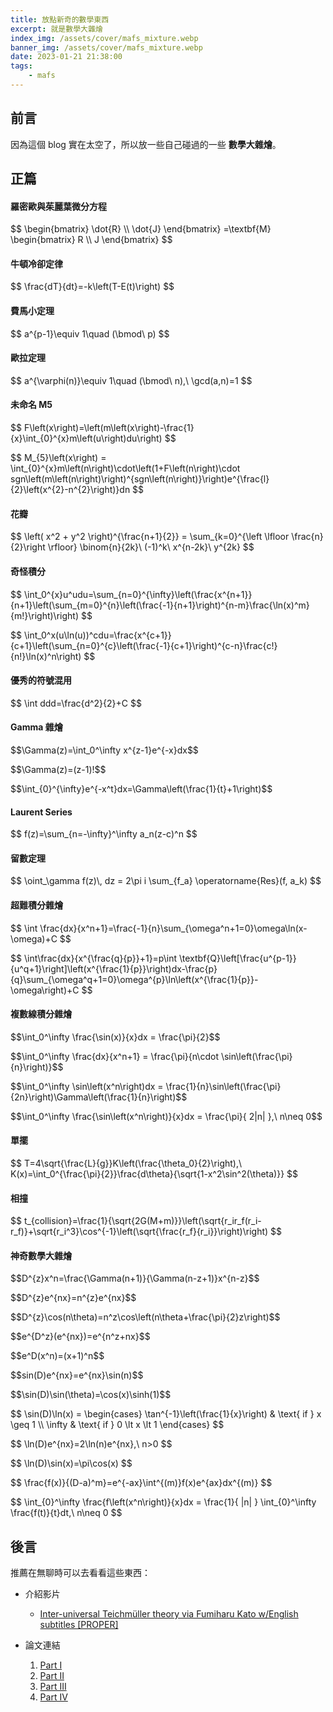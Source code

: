 ```yaml
---
title: 放點新奇的數學東西
excerpt: 就是數學大雜燴
index_img: /assets/cover/mafs_mixture.webp
banner_img: /assets/cover/mafs_mixture.webp
date: 2023-01-21 21:38:00
tags:
    - mafs
---
```



## 前言

因為這個 blog 實在太空了，所以放一些自己碰過的一些 **數學大雜燴**。

## 正篇

#### 羅密歐與茱麗葉微分方程

<p>
$$
\begin{bmatrix}
\dot{R} \\ \dot{J}
\end{bmatrix}
=\textbf{M}
\begin{bmatrix}
R \\ J
\end{bmatrix} 
$$
</p>

#### 牛頓冷卻定律

<p>
$$
\frac{dT}{dt}=-k\left(T-E(t)\right)
$$
</p>

#### 費馬小定理

<p>
$$
a^{p-1}\equiv 1\quad (\bmod\ p)
$$
</p>

#### 歐拉定理

<p>
$$
a^{\varphi(n)}\equiv 1\quad (\bmod\ n),\ \gcd(a,n)=1
$$
</p>

#### 未命名 M5

<p>
$$
F\left(x\right)=\left(m\left(x\right)-\frac{1}{x}\int_{0}^{x}m\left(u\right)du\right)
$$
</p>

<p>
$$
M_{5}\left(x\right) = \int_{0}^{x}m\left(n\right)\cdot\left(1+F\left(n\right)\cdot sgn\left(m\left(n\right)\right)^{sgn\left(n\right)}\right)e^{\frac{l}{2}\left(x^{2}-n^{2}\right)}dn
$$
</p>

#### 花瓣

<p>
$$
\left( x^2 + y^2 \right)^{\frac{n+1}{2}} = \sum_{k=0}^{\left \lfloor \frac{n}{2}\right \rfloor} \binom{n}{2k}\ (-1)^k\ x^{n-2k}\ y^{2k}
$$
</p>

#### 奇怪積分

<p>
$$
\int_0^{x}u^udu=\sum_{n=0}^{\infty}\left(\frac{x^{n+1}}{n+1}\left(\sum_{m=0}^{n}\left(\frac{-1}{n+1}\right)^{n-m}\frac{\ln(x)^m}{m!}\right)\right)
$$
</p>

<p>
$$
\int_0^x(u\ln(u))^cdu=\frac{x^{c+1}}{c+1}\left(\sum_{n=0}^{c}\left(\frac{-1}{c+1}\right)^{c-n}\frac{c!}{n!}\ln(x)^n\right)
$$
</p>

#### 優秀的符號混用

<p>
$$
\int ddd=\frac{d^2}{2}+C
$$
</p>

#### Gamma 雜燴

<p>
$$\Gamma(z)=\int_0^\infty x^{z-1}e^{-x}dx$$
</p>

<p>
$$\Gamma(z)=(z-1)!$$
</p>

<p>
$$\int_{0}^{\infty}e^{-x^t}dx=\Gamma\left(\frac{1}{t}+1\right)$$
</p>

#### Laurent Series

<p>
$$
f(z)=\sum_{n=-\infty}^\infty a_n(z-c)^n
$$
</p>

#### 留數定理

<p>
$$
\oint_\gamma f(z)\, dz = 2\pi i \sum_{f_a} \operatorname{Res}(f, a_k)
$$
</p>

#### 超難積分雜燴

<p>
$$
\int \frac{dx}{x^n+1}=\frac{-1}{n}\sum_{\omega^n+1=0}\omega\ln(x-\omega)+C
$$
</p>

<p>
$$
\int\frac{dx}{x^{\frac{q}{p}}+1}=p\int \textbf{Q}\left[\frac{u^{p-1}}{u^q+1}\right]\left(x^{\frac{1}{p}}\right)dx-\frac{p}{q}\sum_{\omega^q+1=0}\omega^{p}\ln\left(x^{\frac{1}{p}}-\omega\right)+C
$$
</p>

#### 複數線積分雜燴

<p>
$$\int_0^\infty \frac{\sin(x)}{x}dx = \frac{\pi}{2}$$
</p>

<p>
$$\int_0^\infty \frac{dx}{x^n+1} = \frac{\pi}{n\cdot \sin\left(\frac{\pi}{n}\right)}$$
</p>

<p>
$$\int_0^\infty \sin\left(x^n\right)dx = \frac{1}{n}\sin\left(\frac{\pi}{2n}\right)\Gamma\left(\frac{1}{n}\right)$$
</p>

<p>
$$\int_0^\infty \frac{\sin\left(x^n\right)}{x}dx = \frac{\pi}{ 2|n| },\ n\neq 0$$
</p>

#### 單擺

<p>
$$
T=4\sqrt{\frac{L}{g}}K\left(\frac{\theta_0}{2}\right),\ K(x)=\int_0^{\frac{\pi}{2}}\frac{d\theta}{\sqrt{1-x^2\sin^2(\theta)}}
$$
</p>

#### 相撞

<p>
$$
t_{collision}=\frac{1}{\sqrt{2G(M+m)}}\left(\sqrt{r_ir_f(r_i-r_f)}+\sqrt{r_i^3}\cos^{-1}\left(\sqrt{\frac{r_f}{r_i}}\right)\right)
$$
</p>

#### 神奇數學大雜燴

<p>
$$D^{z}x^n=\frac{\Gamma(n+1)}{\Gamma(n-z+1)}x^{n-z}$$
</p>

<p>
$$D^{z}e^{nx}=n^{z}e^{nx}$$
</p>

<p>
$$D^{z}\cos(n\theta)=n^z\cos\left(n\theta+\frac{\pi}{2}z\right)$$
</p>

<p>
$$e^{D^z}(e^{nx})=e^{n^z+nx}$$
</p>

<p>
$$e^D(x^n)=(x+1)^n$$
</p>

<p>
$$sin(D)e^{nx}=e^{nx}\sin(n)$$
</p>

<p>
$$\sin(D)\sin(\theta)=\cos(x)\sinh(1)$$
</p>

<p>
$$
\sin(D)\ln(x) = \begin{cases}
\tan^{-1}\left(\frac{1}{x}\right)
    & \text{ if } x \geq 1 \\
\infty
    & \text{ if } 0 \lt x \lt 1
\end{cases}
$$
</p>

<p>
$$
\ln(D)e^{nx}=2\ln(n)e^{nx},\ n>0
$$
</p>

<p>
$$
\ln(D)\sin(x)=\pi\cos(x)
$$
</p>

<p>
$$
\frac{f(x)}{(D-a)^m}=e^{-ax}\int^{(m)}f(x)e^{ax}dx^{(m)}
$$
</p>

<p>
$$
\int_{0}^\infty \frac{f\left(x^n\right)}{x}dx
= \frac{1}{ |n| } \int_{0}^\infty \frac{f(t)}{t}dt,\ n\neq 0
$$
</p>

## 後言

推薦在無聊時可以去看看這些東西：

- 介紹影片
    - [Inter-universal Teichmüller theory via Fumiharu Kato w/English subtitles \[PROPER\]](https://www.youtube.com/watch?v=kq4jbNl4lJk)

- 論文連結
    1. [Part I](http://www.kurims.kyoto-u.ac.jp/~motizuki/Inter-universal%20Teichmuller%20Theory%20I.pdf)
    2. [Part II](http://www.kurims.kyoto-u.ac.jp/preprint/file/RIMS1757.pdf)
    3. [Part III](http://www.kurims.kyoto-u.ac.jp/preprint/file/RIMS1758.pdf)
    4. [Part IV](http://www.kurims.kyoto-u.ac.jp/preprint/file/RIMS1759.pdf)
